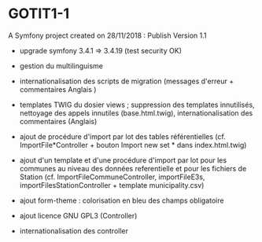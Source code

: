 GOTIT1-1
=======
A Symfony project created on 28/11/2018 : Publish Version 1.1

- upgrade symfony 3.4.1 => 3.4.19 (test security OK) 

- gestion du multilinguisme
- internationalisation des scripts de migration (messages d'erreur + commentaires Anglais )
- templates TWIG du dosier views  ; suppression des templates innutilisés, nettoyage des appels innutiles (base.html.twig), internationalisation des commentaires (Anglais)
- ajout de procédure d'import par lot des tables référentielles (cf. ImportFile*Controller + bouton Import new set * dans index.html.twig)
- ajout d'un template et d'une procédure d'import par lot pour les communes au niveau des données referentielle et pour les fichiers de Station (cf. ImportFileCommuneController, importFileE3s, importFilesStationController + template municipality.csv)

- ajout form-theme : colorisation en bleu des champs obligatoire
- ajout licence GNU GPL3 (Controller)
- internationalisation des controller